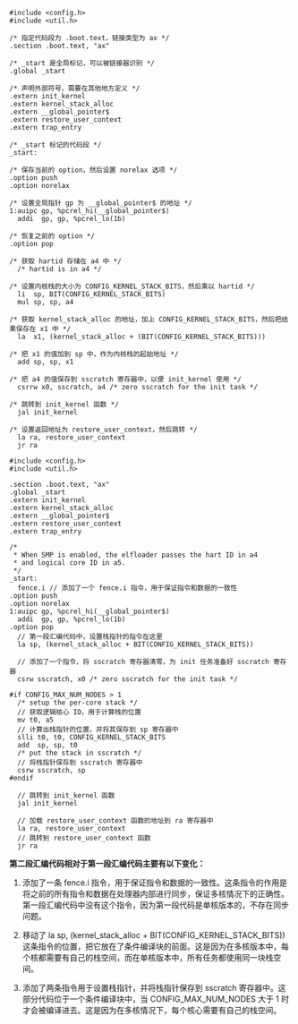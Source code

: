 ```plain
#include <config.h>
#include <util.h>

/* 指定代码段为 .boot.text，链接类型为 ax */
.section .boot.text, "ax"

/* _start 是全局标记，可以被链接器识别 */
.global _start

/* 声明外部符号，需要在其他地方定义 */
.extern init_kernel
.extern kernel_stack_alloc
.extern __global_pointer$
.extern restore_user_context
.extern trap_entry

/* _start 标记的代码段 */
_start:

/* 保存当前的 option，然后设置 norelax 选项 */
.option push
.option norelax

/* 设置全局指针 gp 为 __global_pointer$ 的地址 */
1:auipc gp, %pcrel_hi(__global_pointer$)
  addi  gp, gp, %pcrel_lo(1b)

/* 恢复之前的 option */
.option pop

/* 获取 hartid 存储在 a4 中 */
  /* hartid is in a4 */

/* 设置内核栈的大小为 CONFIG_KERNEL_STACK_BITS，然后乘以 hartid */
  li  sp, BIT(CONFIG_KERNEL_STACK_BITS)
  mul sp, sp, a4

/* 获取 kernel_stack_alloc 的地址，加上 CONFIG_KERNEL_STACK_BITS，然后把结果保存在 x1 中 */
  la  x1, (kernel_stack_alloc + (BIT(CONFIG_KERNEL_STACK_BITS)))

/* 把 x1 的值加到 sp 中，作为内核栈的起始地址 */
  add sp, sp, x1

/* 把 a4 的值保存到 sscratch 寄存器中，以便 init_kernel 使用 */
  csrrw x0, sscratch, a4 /* zero sscratch for the init task */

/* 跳转到 init_kernel 函数 */
  jal init_kernel

/* 设置返回地址为 restore_user_context，然后跳转 */
  la ra, restore_user_context
  jr ra

```

```plain
#include <config.h>
#include <util.h>

.section .boot.text, "ax"
.global _start
.extern init_kernel
.extern kernel_stack_alloc
.extern __global_pointer$
.extern restore_user_context
.extern trap_entry

/*
 * When SMP is enabled, the elfloader passes the hart ID in a4
 * and logical core ID in a5.
 */
_start:
  fence.i // 添加了一个 fence.i 指令，用于保证指令和数据的一致性
.option push
.option norelax
1:auipc gp, %pcrel_hi(__global_pointer$)
  addi  gp, gp, %pcrel_lo(1b)
.option pop
  // 第一段汇编代码中，设置栈指针的指令在这里
  la sp, (kernel_stack_alloc + BIT(CONFIG_KERNEL_STACK_BITS))

  // 添加了一个指令，将 sscratch 寄存器清零，为 init 任务准备好 sscratch 寄存器
  csrw sscratch, x0 /* zero sscratch for the init task */

#if CONFIG_MAX_NUM_NODES > 1
  /* setup the per-core stack */
  // 获取逻辑核心 ID，用于计算栈的位置
  mv t0, a5
  // 计算出栈指针的位置，并将其保存到 sp 寄存器中
  slli t0, t0, CONFIG_KERNEL_STACK_BITS
  add  sp, sp, t0
  /* put the stack in sscratch */
  // 将栈指针保存到 sscratch 寄存器中
  csrw sscratch, sp
#endif

  // 跳转到 init_kernel 函数
  jal init_kernel

  // 加载 restore_user_context 函数的地址到 ra 寄存器中
  la ra, restore_user_context
  // 跳转到 restore_user_context 函数
  jr ra

```
**第二段汇编代码相对于第一段汇编代码主要有以下变化：**
1. 添加了一条 fence.i 指令，用于保证指令和数据的一致性。这条指令的作用是将之前的所有指令和数据在处理器内部进行同步，保证多核情况下的正确性。第一段汇编代码中没有这个指令，因为第一段代码是单核版本的，不存在同步问题。

2. 移动了 la sp, (kernel_stack_alloc + BIT(CONFIG_KERNEL_STACK_BITS)) 这条指令的位置，把它放在了条件编译块的前面。这是因为在多核版本中，每个核都需要有自己的栈空间，而在单核版本中，所有任务都使用同一块栈空间。

3. 添加了两条指令用于设置栈指针，并将栈指针保存到 sscratch 寄存器中。这部分代码位于一个条件编译块中，当 CONFIG_MAX_NUM_NODES 大于 1 时才会被编译进去。这是因为在多核情况下，每个核心需要有自己的栈空间。
